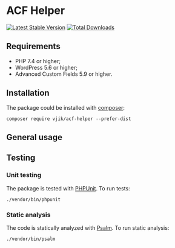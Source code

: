 # ACF Helper

[![Latest Stable Version](https://poser.pugx.org/vjik/acf-helper/v/stable.png)](https://packagist.org/packages/vjik/acf-helper)
[![Total Downloads](https://poser.pugx.org/vjik/acf-helper/downloads.png)](https://packagist.org/packages/vjik/acf-helper)

## Requirements

- PHP 7.4 or higher;
- WordPress 5.6 or higher;
- Advanced Custom Fields 5.9 or higher.

## Installation

The package could be installed with [composer](https://getcomposer.org/download/):

```shell
composer require vjik/acf-helper --prefer-dist
```

## General usage

## Testing

### Unit testing

The package is tested with [PHPUnit](https://phpunit.de/). To run tests:

```shell
./vendor/bin/phpunit
```

### Static analysis

The code is statically analyzed with [Psalm](https://psalm.dev/). To run static analysis:

```shell
./vendor/bin/psalm
```
